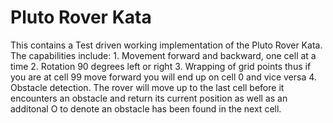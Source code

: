 # Pluto Rover Kata

This contains a Test driven working implementation of the Pluto Rover Kata.
The capabilities include:
	1. Movement forward and backward, one cell at a time
	2. Rotation 90 degrees left or right
	3. Wrapping of grid points thus if you are at cell 99 move forward you will end up on cell 0 and vice versa
	4. Obstacle detection. The rover will move up to the last cell before it encounters an obstacle and return its
	   current position as well as an additonal O to denote an obstacle has been found in the next cell.

